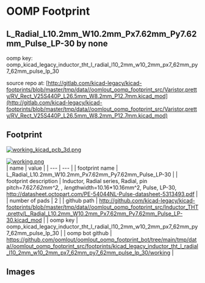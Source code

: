 # OOMP Footprint  
## L_Radial_L10.2mm_W10.2mm_Px7.62mm_Py7.62mm_Pulse_LP-30  by none  
  
oomp key: oomp_kicad_legacy_inductor_tht_l_radial_l10_2mm_w10_2mm_px7_62mm_py7_62mm_pulse_lp_30  
  
source repo at: [http://gitlab.com/kicad-legacy/kicad-footprints/blob/master/tmp/data//oomlout_oomp_footprint_src/Varistor.pretty/RV_Rect_V25S440P_L26.5mm_W8.2mm_P12.7mm.kicad_mod](http://gitlab.com/kicad-legacy/kicad-footprints/blob/master/tmp/data//oomlout_oomp_footprint_src/Varistor.pretty/RV_Rect_V25S440P_L26.5mm_W8.2mm_P12.7mm.kicad_mod)  
## Footprint  
  
[![working_kicad_pcb_3d.png](working_kicad_pcb_3d_600.png)](working_kicad_pcb_3d.png)  
  
[![working.png](working_600.png)](working.png)  
| name | value | 
| --- | --- | 
| footprint name | L_Radial_L10.2mm_W10.2mm_Px7.62mm_Py7.62mm_Pulse_LP-30 | 
| footprint description | Inductor, Radial series, Radial, pin pitch=7.62*7.62mm^2, , length*width=10.16*10.16mm^2, Pulse, LP-30, http://datasheet.octopart.com/PE-54044NL-Pulse-datasheet-5313493.pdf | 
| number of pads | 2 | 
| github path | http://github.com/kicad-legacy/kicad-footprints/blob/master/tmp/data//oomlout_oomp_footprint_src/Inductor_THT.pretty/L_Radial_L10.2mm_W10.2mm_Px7.62mm_Py7.62mm_Pulse_LP-30.kicad_mod | 
| oomp key | oomp_kicad_legacy_inductor_tht_l_radial_l10_2mm_w10_2mm_px7_62mm_py7_62mm_pulse_lp_30 | 
| oomp bot github | https://github.com/oomlout/oomlout_oomp_footprint_bot/tree/main/tmp/data//oomlout_oomp_footprint_src/footprints/kicad_legacy_inductor_tht_l_radial_l10_2mm_w10_2mm_px7_62mm_py7_62mm_pulse_lp_30/working | 
## Images  
